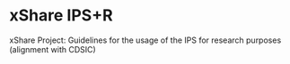 # xShare IPS+R
xShare Project: Guidelines for the usage of the IPS for research purposes (alignment with CDSIC)
